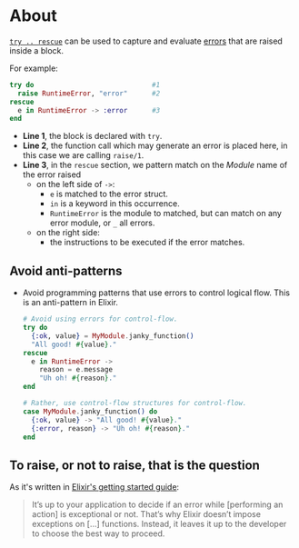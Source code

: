 # About

[`try .. rescue`][docs-try] can be used to capture and evaluate [errors][errors] that are raised inside a block.

For example:

```elixir
try do                             #1
  raise RuntimeError, "error"      #2
rescue
  e in RuntimeError -> :error      #3
end
```

- **Line 1**, the block is declared with `try`.
- **Line 2**, the function call which may generate an error is placed here, in this case we are calling `raise/1`.
- **Line 3**, in the `rescue` section, we pattern match on the _Module_ name of the error raised
  - on the left side of `->`:
    - `e` is matched to the error struct.
    - `in` is a keyword in this occurrence.
    - `RuntimeError` is the module to matched, but can match on any error module, or `_` all errors.
  - on the right side:
    - the instructions to be executed if the error matches.

## Avoid anti-patterns

- Avoid programming patterns that use errors to control logical flow. This is an anti-pattern in Elixir.

  ```elixir
  # Avoid using errors for control-flow.
  try do
    {:ok, value} = MyModule.janky_function()
    "All good! #{value}."
  rescue
    e in RuntimeError ->
      reason = e.message
      "Uh oh! #{reason}."
  end

  # Rather, use control-flow structures for control-flow.
  case MyModule.janky_function() do
    {:ok, value} -> "All good! #{value}."
    {:error, reason} -> "Uh oh! #{reason}."
  end
  ```

## To raise, or not to raise, that is the question

As it's written in [Elixir's getting started guide][getting-started]:

> It’s up to your application to decide if an error while [performing an action] is exceptional or not. That’s why Elixir doesn’t impose exceptions on [...] functions. Instead, it leaves it up to the developer to choose the best way to proceed.

[getting-started]: https://elixir-lang.org/getting-started/try-catch-and-rescue.html
[errors]: https://elixir-lang.org/getting-started/try-catch-and-rescue.html#errors
[docs-try]: https://hexdocs.pm/elixir/Kernel.SpecialForms.html#try/1

